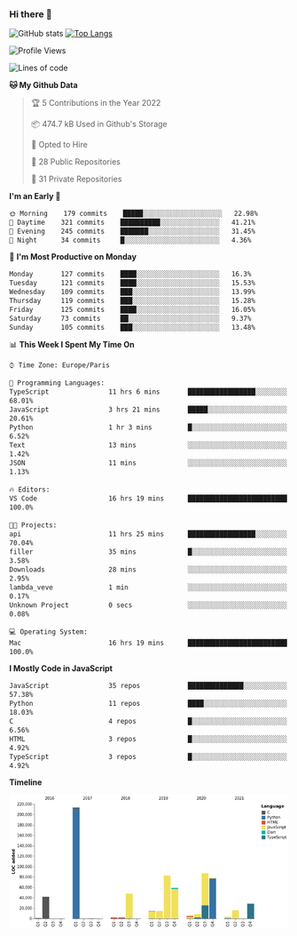 ### Hi there 👋


![GitHub stats](https://github-readme-stats.vercel.app/api?username=eastkap&theme=dark&show_icons=true&count_private=true)
[![Top Langs](https://github-readme-stats.vercel.app/api/top-langs/?username=eastkap&layout=compact)](https://github.com/anuraghazra/github-readme-stats)



<!--START_SECTION:waka-->
![Profile Views](http://img.shields.io/badge/Profile%20Views-18-blue)

![Lines of code](https://img.shields.io/badge/From%20Hello%20World%20I%27ve%20Written-709967%20lines%20of%20code-blue)

**🐱 My Github Data** 

> 🏆 5 Contributions in the Year 2022
 > 
> 📦 474.7 kB Used in Github's Storage 
 > 
> 💼 Opted to Hire
 > 
> 📜 28 Public Repositories 
 > 
> 🔑 31 Private Repositories  
 > 
**I'm an Early 🐤** 

```text
🌞 Morning    179 commits    █████░░░░░░░░░░░░░░░░░░░░   22.98% 
🌆 Daytime    321 commits    ██████████░░░░░░░░░░░░░░░   41.21% 
🌃 Evening    245 commits    ███████░░░░░░░░░░░░░░░░░░   31.45% 
🌙 Night      34 commits     █░░░░░░░░░░░░░░░░░░░░░░░░   4.36%

```
📅 **I'm Most Productive on Monday** 

```text
Monday       127 commits    ████░░░░░░░░░░░░░░░░░░░░░   16.3% 
Tuesday      121 commits    ████░░░░░░░░░░░░░░░░░░░░░   15.53% 
Wednesday    109 commits    ███░░░░░░░░░░░░░░░░░░░░░░   13.99% 
Thursday     119 commits    ███░░░░░░░░░░░░░░░░░░░░░░   15.28% 
Friday       125 commits    ████░░░░░░░░░░░░░░░░░░░░░   16.05% 
Saturday     73 commits     ██░░░░░░░░░░░░░░░░░░░░░░░   9.37% 
Sunday       105 commits    ███░░░░░░░░░░░░░░░░░░░░░░   13.48%

```


📊 **This Week I Spent My Time On** 

```text
⌚︎ Time Zone: Europe/Paris

💬 Programming Languages: 
TypeScript               11 hrs 6 mins       █████████████████░░░░░░░░   68.01% 
JavaScript               3 hrs 21 mins       █████░░░░░░░░░░░░░░░░░░░░   20.61% 
Python                   1 hr 3 mins         █░░░░░░░░░░░░░░░░░░░░░░░░   6.52% 
Text                     13 mins             ░░░░░░░░░░░░░░░░░░░░░░░░░   1.42% 
JSON                     11 mins             ░░░░░░░░░░░░░░░░░░░░░░░░░   1.13%

🔥 Editors: 
VS Code                  16 hrs 19 mins      █████████████████████████   100.0%

🐱‍💻 Projects: 
api                      11 hrs 25 mins      █████████████████░░░░░░░░   70.04% 
filler                   35 mins             █░░░░░░░░░░░░░░░░░░░░░░░░   3.58% 
Downloads                28 mins             ░░░░░░░░░░░░░░░░░░░░░░░░░   2.95% 
lambda_veve              1 min               ░░░░░░░░░░░░░░░░░░░░░░░░░   0.17% 
Unknown Project          0 secs              ░░░░░░░░░░░░░░░░░░░░░░░░░   0.08%

💻 Operating System: 
Mac                      16 hrs 19 mins      █████████████████████████   100.0%

```

**I Mostly Code in JavaScript** 

```text
JavaScript               35 repos            ██████████████░░░░░░░░░░░   57.38% 
Python                   11 repos            ████░░░░░░░░░░░░░░░░░░░░░   18.03% 
C                        4 repos             █░░░░░░░░░░░░░░░░░░░░░░░░   6.56% 
HTML                     3 repos             █░░░░░░░░░░░░░░░░░░░░░░░░   4.92% 
TypeScript               3 repos             █░░░░░░░░░░░░░░░░░░░░░░░░   4.92%

```


**Timeline**

![Chart not found](https://raw.githubusercontent.com/Eastkap/Eastkap/main/charts/bar_graph.png) 


<!--END_SECTION:waka-->

<!--
**Eastkap/eastkap** is a ✨ _special_ ✨ repository because its `README.md` (this file) appears on your GitHub profile.

Here are some ideas to get you started:

- 🔭 I’m currently working on ...
- 🌱 I’m currently learning ...
- 👯 I’m looking to collaborate on ...
- 🤔 I’m looking for help with ...
- 💬 Ask me about ...
- 📫 How to reach me: ...
- 😄 Pronouns: ...
- ⚡ Fun fact: ...
-->
